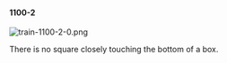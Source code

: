 #### 1100-2
![train-1100-2-0.png](https://github.com/lil-lab/nlvr/raw/master/nlvr/train/images/15/train-1100-2-0.png "train-1100-2-0.png")

There is no square closely touching the bottom of a box.